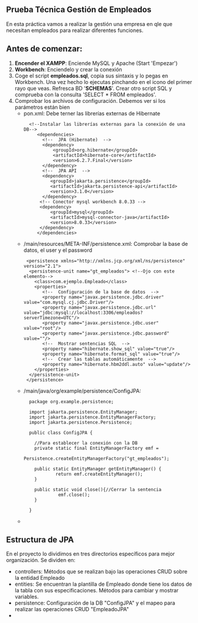 ## **Prueba Técnica Gestión de Empleados** 

En esta práctica vamos a realizar la gestión una empresa en qle que necesitan empleados
para realizar diferentes funciones.

## Antes de comenzar:

  1. **Encender el XAMPP**: Enciende MySQL y Apache (Start 'Empezar')
  2. **Workbench**: Enciendelo y crear la conexión
  3. Coge el script **empleados.sql**, copia sus sintaxis y lo pegas en Workbench. 
    Una vez hecho lo ejecutas pinchando en el icono del primer rayo que veas. Refresca
    BD '**SCHEMAS**'. Crear otro script SQL y comprueba con la consulta 'SELECT * FROM empleados'.
  4. Comprobar los archivos de configuración. Debemos ver si los parámetros están bien 
        * pon.xml: Debe terner las librerías externas de Hibernate
             ```
               <!--Instalar las librerías externas para la conexión de una DB-->
                  <dependencies>
                    <!--  JPA (Hibernate)  -->
                    <dependency>
                        <groupId>org.hibernate</groupId>
                        <artifactId>hibernate-core</artifactId>
                        <version>6.2.7.Final</version>
                    </dependency>
                    <!--  JPA API  -->
                    <dependency>
                       <groupId>jakarta.persistence</groupId>
                       <artifactId>jakarta.persistence-api</artifactId>
                       <version>3.1.0</version>
                    </dependency>
                   <!-- Conector mysql workbench 8.0.33 -->
                   <dependency>
                       <groupId>mysql</groupId>
                       <artifactId>mysql-connector-java</artifactId>
                       <version>8.0.33</version>
                   </dependency>
                  </dependencies>
             ```
        * /main/resources/META-INF/persistence.xml: Comprobar la base de datos, el user y el password
             ```
              <persistence xmlns="http://xmlns.jcp.org/xml/ns/persistence" version="2.1">
               <persistence-unit name="gt_empleados"> <!--Ojo con este elemento-->
                 <class>com.ejemplo.Empleado</class>
                 <properties>
                    <!--  Configuración de la base de datos  -->
                    <property name="javax.persistence.jdbc.driver" value="com.mysql.cj.jdbc.Driver"/>
                    <property name="javax.persistence.jdbc.url" value="jdbc:mysql://localhost:3306/empleados?serverTimezone=UTC"/>
                    <property name="javax.persistence.jdbc.user" value="root"/>
                    <property name="javax.persistence.jdbc.password" value=""/>
                    <!--  Mostrar sentencias SQL  -->
                    <property name="hibernate.show_sql" value="true"/>
                    <property name="hibernate.format_sql" value="true"/>
                    <!--  Crear las tablas automáticamente  -->
                    <property name="hibernate.hbm2ddl.auto" value="update"/>
                 </properties>
               </persistence-unit>
              </persistence>
             ```
        * /main/java/org/example/persistence/ConfigJPA:
            ```
              package org.example.persistence;

              import jakarta.persistence.EntityManager;
              import jakarta.persistence.EntityManagerFactory;
              import jakarta.persistence.Persistence;

              public class ConfigJPA {

                //Para establecer la conexión con la DB
                private static final EntityManagerFactory emf =
                                     Persistence.createEntityManagerFactory("gt_empleados");

                public static EntityManager getEntityManager() {
                        return emf.createEntityManager();
                }

                public static void close(){//Cerrar la sentencia
                         emf.close();
                }

              }
            ```
        * 

## Estructura de JPA
 En el proyecto lo dividimos en tres directorios específicos para mejor organización. 
 Se dividen en:
   * controllers: Métodos que se realizan bajo las operaciones CRUD sobre la entidad Empleado
   * entities: Se encuentran la plantilla de Empleado donde tiene los datos de la tabla 
     con sus especificaciones. Métodos para cambiar y mostrar variables.
   * persistence: Configuración de la DB "ConfigJPA"
        y el mapeo para realizar las operaciones CRUD "EmpleadoJPA"
   * 


